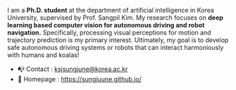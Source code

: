 I am a **Ph.D. student** at the department of artificial intelligence in Korea University, supervised by Prof. Sangpil Kim. My research focuses on **deep learning based computer vision for autonomous driving and robot navigation.** Specifically, processing visual perceptions for motion and trajectory prediction is my primary interest. Ultimately, my goal is to develop safe autonomous driving systems or robots that can interact harmoniously with humans and koalas!

- 📭 Contact : ksjsungjune@korea.ac.kr
- 🏡 Homepage : https://sungjuune.github.io/

<!---
sungjuune/sungjuune is a ✨ special ✨ repository because its `README.md` (this file) appears on your GitHub profile.
You can click the Preview link to take a look at your changes.
--->
